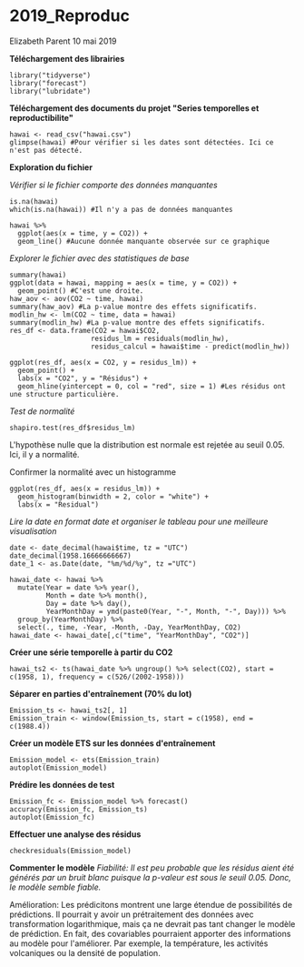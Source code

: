 2019\_Reproduc
================
Elizabeth Parent
10 mai 2019


**Téléchargement des librairies**
``` {r}
library("tidyverse")
library("forecast")
library("lubridate")
```

**Téléchargement des documents du projet "Series temporelles et reproductibilite"**
``` {r}
hawai <- read_csv("hawai.csv")
glimpse(hawai) #Pour vérifier si les dates sont détectées. Ici ce n'est pas détecté.
```
**Exploration du fichier**

*Vérifier si le fichier comporte des données manquantes*
``` {r}
is.na(hawai)
which(is.na(hawai)) #Il n'y a pas de données manquantes

hawai %>%
  ggplot(aes(x = time, y = CO2)) +
  geom_line() #Aucune donnée manquante observée sur ce graphique
```

*Explorer le fichier avec des statistiques de base*
``` {r}
summary(hawai)
ggplot(data = hawai, mapping = aes(x = time, y = CO2)) +
  geom_point() #C'est une droite.
haw_aov <- aov(CO2 ~ time, hawai)
summary(haw_aov) #La p-value montre des effets significatifs.
modlin_hw <- lm(CO2 ~ time, data = hawai)
summary(modlin_hw) #La p-value montre des effets significatifs.
res_df <- data.frame(CO2 = hawai$CO2,  
                    residus_lm = residuals(modlin_hw),
                    residus_calcul = hawai$time - predict(modlin_hw))

ggplot(res_df, aes(x = CO2, y = residus_lm)) +
  geom_point() +
  labs(x = "CO2", y = "Résidus") +
  geom_hline(yintercept = 0, col = "red", size = 1) #Les résidus ont une structure particulière.
```

*Test de normalité*
``` {r}
shapiro.test(res_df$residus_lm)
```
L'hypothèse nulle que la distribution est normale est rejetée au seuil 0.05.
Ici, il y a normalité. 

Confirmer la normalité avec un histogramme
``` {r}
ggplot(res_df, aes(x = residus_lm)) +
  geom_histogram(binwidth = 2, color = "white") +
  labs(x = "Residual")
```

*Lire la date en format date et organiser le tableau pour une meilleure visualisation*
``` {r}
date <- date_decimal(hawai$time, tz = "UTC")
date_decimal(1958.16666666667)
date_1 <- as.Date(date, "%m/%d/%y", tz ="UTC") 

hawai_date <- hawai %>%
  mutate(Year = date %>% year(),
         Month = date %>% month(),
         Day = date %>% day(),
         YearMonthDay = ymd(paste0(Year, "-", Month, "-", Day))) %>%
  group_by(YearMonthDay) %>%
  select(., time, -Year, -Month, -Day, YearMonthDay, CO2)
hawai_date <- hawai_date[,c("time", "YearMonthDay", "CO2")]
```

**Créer une série temporelle à partir du CO2**
``` {r}
hawai_ts2 <- ts(hawai_date %>% ungroup() %>% select(CO2), start = c(1958, 1), frequency = c(526/(2002-1958)))
``` 

**Séparer en parties d'entraînement (70% du lot)**
``` {r}
Emission_ts <- hawai_ts2[, 1] 
Emission_train <- window(Emission_ts, start = c(1958), end = c(1988.4)) 
``` 

**Créer un modèle ETS sur les données d'entraînement**
``` {r}
Emission_model <- ets(Emission_train)
autoplot(Emission_model)
```
**Prédire les données de test**
``` {r}
Emission_fc <- Emission_model %>% forecast()
accuracy(Emission_fc, Emission_ts)
autoplot(Emission_fc)
``` 

**Effectuer une analyse des résidus**
``` {r}
checkresiduals(Emission_model)
``` 
**Commenter le modèle**
*Fiabilité: Il est peu probable que les résidus aient été générés par un bruit 
blanc puisque la p-valeur est sous le seuil 0.05. Donc, le modèle semble fiable.*

Amélioration: Les prédicitons montrent une large étendue de possibilités de prédictions.
Il pourrait y avoir un prétraitement des données avec transformation 
logarithmique, mais ça ne devrait pas tant changer le modèle de prédiction.
En fait, des covariables pourraient apporter des informations au modèle pour
l'améliorer. Par exemple, la température, les activités volcaniques ou la
densité de population.

